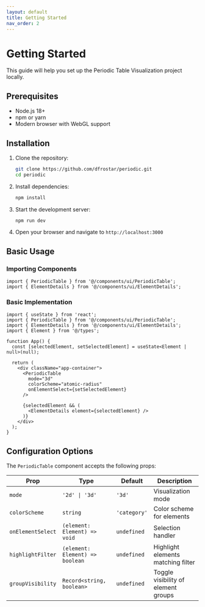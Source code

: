 ```yaml
---
layout: default
title: Getting Started
nav_order: 2
---
```


# Getting Started

This guide will help you set up the Periodic Table Visualization project locally.

## Prerequisites

- Node.js 18+ 
- npm or yarn
- Modern browser with WebGL support

## Installation

1. Clone the repository:
   ```bash
   git clone https://github.com/dfrostar/periodic.git
   cd periodic
   ```

2. Install dependencies:
   ```bash
   npm install
   ```

3. Start the development server:
   ```bash
   npm run dev
   ```

4. Open your browser and navigate to `http://localhost:3000`

## Basic Usage

### Importing Components

```tsx
import { PeriodicTable } from '@/components/ui/PeriodicTable';
import { ElementDetails } from '@/components/ui/ElementDetails';
```

### Basic Implementation

```tsx
import { useState } from 'react';
import { PeriodicTable } from '@/components/ui/PeriodicTable';
import { ElementDetails } from '@/components/ui/ElementDetails';
import { Element } from '@/types';

function App() {
  const [selectedElement, setSelectedElement] = useState<Element | null>(null);
  
  return (
    <div className="app-container">
      <PeriodicTable 
        mode="3d"
        colorScheme="atomic-radius"
        onElementSelect={setSelectedElement}
      />
      
      {selectedElement && (
        <ElementDetails element={selectedElement} />
      )}
    </div>
  );
}
```

## Configuration Options

The `PeriodicTable` component accepts the following props:

| Prop | Type | Default | Description |
|------|------|---------|-------------|
| `mode` | `'2d' \| '3d'` | `'3d'` | Visualization mode |
| `colorScheme` | `string` | `'category'` | Color scheme for elements |
| `onElementSelect` | `(element: Element) => void` | `undefined` | Selection handler |
| `highlightFilter` | `(element: Element) => boolean` | `undefined` | Highlight elements matching filter |
| `groupVisibility` | `Record<string, boolean>` | `undefined` | Toggle visibility of element groups |
